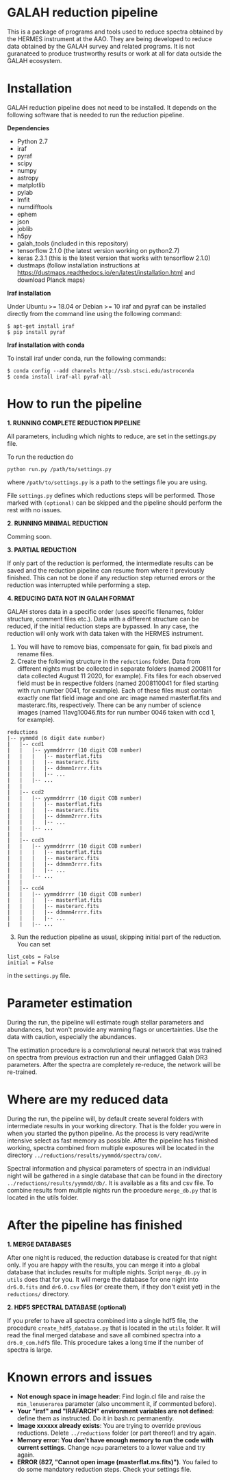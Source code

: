 # GALAH reduction pipeline

This is a package of programs and tools used to reduce spectra obtained by the HERMES instrument at the AAO. They are being developed to reduce data obtained by the GALAH survey and related programs. It is not guranateed to produce trustworthy results or work at all for data outside the GALAH ecosystem. 

# Installation

GALAH reduction pipeline does not need to be installed. It depends on the following software that is needed to run the reduction pipeline.

**Dependencies**

 - Python 2.7
 - iraf
 - pyraf
 - scipy
 - numpy
 - astropy
 - matplotlib 
 - pylab
 - lmfit
 - numdifftools
 - ephem
 - json
 - joblib
 - h5py
 - galah_tools (included in this repository)
 - tensorflow 2.1.0 (the latest version working on python2.7)
 - keras 2.3.1 (this is the latest version that works with tensorflow 2.1.0)
 - dustmaps (follow installation instructions at https://dustmaps.readthedocs.io/en/latest/installation.html and download Planck maps)

**Iraf installation**

Under Ubuntu >= 18.04 or Debian >= 10 iraf and pyraf can be installed directly from the command line using the following command:
```
$ apt-get install iraf
$ pip install pyraf
```

**Iraf installation with conda**

To install iraf under conda, run the following commands:
```
$ conda config --add channels http://ssb.stsci.edu/astroconda
$ conda install iraf-all pyraf-all
```

# How to run the pipeline

**1. RUNNING COMPLETE REDUCTION PIPELINE**

All parameters, including which nights to reduce, are set in the settings.py file. 

To run the reduction do
```
python run.py /path/to/settings.py
```
where `/path/to/settings.py` is a path to the settings file you are using.

File `settings.py` defines which reductions steps will be performed. Those marked with `(optional)` can be skipped and the pipeline should perform the rest with no issues. 

**2. RUNNING MINIMAL REDUCTION**

Comming soon.

**3. PARTIAL REDUCTION**

If only part of the reduction is performed, the intermediate results can be saved and the reduction pipeline can resume from where it previously finished. This can not be done if any reduction step returned errors or the reduction was interrupted while performing a step.

**4. REDUCING DATA NOT IN GALAH FORMAT**

GALAH stores data in a specific order (uses specific filenames, folder structure, comment files etc.). Data with a different structure can be reduced, if the initial reduction steps are bypassed. In any case, the reduction will only work with data taken with the HERMES instrument.

1. You will have to remove bias, compensate for gain, fix bad pixels and rename files.
1. Create the following structure in the `reductions` folder. Data from different nights must be collected in separate folders (named 200811 for data collected August 11 2020, for example). Fits files for each observed field must be in respective folders (named 2008110041 for filed starting with run number 0041, for example). Each of these files must contain exactly one flat field image and one arc image named masterflat.fits and masterarc.fits, respectively. There can be any number of science images (named 11avg10046.fits for run number 0046 taken with ccd 1, for example).
```
reductions
|-- yymmdd (6 digit date number)
|   |-- ccd1
|   |   |-- yymmddrrrr (10 digit COB number)
|   |   |   |-- masterflat.fits
|   |   |   |-- masterarc.fits
|   |   |   |-- ddmmm1rrrr.fits
|   |   |   |-- ...
|   |   |-- ...
|   |
|   |-- ccd2
|   |   |-- yymmddrrrr (10 digit COB number)
|   |   |   |-- masterflat.fits
|   |   |   |-- masterarc.fits
|   |   |   |-- ddmmm2rrrr.fits
|   |   |   |-- ...
|   |   |-- ...
|   |   
|   |-- ccd3
|   |   |-- yymmddrrrr (10 digit COB number)
|   |   |   |-- masterflat.fits
|   |   |   |-- masterarc.fits
|   |   |   |-- ddmmm3rrrr.fits
|   |   |   |-- ...
|   |   |-- ...
|   |   
|   |-- ccd4
|   |   |-- yymmddrrrr (10 digit COB number)
|   |   |   |-- masterflat.fits
|   |   |   |-- masterarc.fits
|   |   |   |-- ddmmm4rrrr.fits
|   |   |   |-- ...
|   |   |-- ...
```
3. Run the reduction pipeline as usual, skipping initial part of the reduction. You can set 
```
list_cobs = False
initial = False
```
in the `settings.py` file.

# Parameter estimation

During the run, the pipeline will estimate rough stellar parameters and abundances, but won't provide any warning flags or uncertainties. Use the data with caution, especially the abundances.

The estimation procedure is a convolutional neural network that was trained on spectra from previous extraction run and their unflagged Galah DR3 parameters. After the spectra are completely re-reduce, the network will be re-trained. 

# Where are my reduced data

During the run, the pipeline will, by default create several folders with intermediate results in your working directory. That is the folder you were in when you started the python pipeline. As the process is very read/write intensive select as fast memory as possible. After the pipeline has finished working, spectra combined from multiple exposures will be located in the directory `../reductions/results/yymmdd/spectra/com/`.

Spectral information and physical parameters of spectra in an individual night will be gathered in a single database that can be found in the directory `../reductions/results/yymmdd/db/`. It is available as a fits and csv file. To combine results from multiple nights run the procedure `merge_db.py` that is located in the utils folder.

# After the pipeline has finished

**1. MERGE DATABASES**

After one night is reduced, the reduction database is created for that night only. If you are happy with the results, you can merge it into a global database that includes results for multiple nights. Script `merge_db.py` in `utils` does that for you. It will merge the database for one night into `dr6.0.fits` and `dr6.0.csv` files (or create them, if they don't exist yet) in the `reductions/` directory.

**2. HDF5 SPECTRAL DATABASE (optional)**

If you prefer to have all spectra combined into a single hdf5 file, the procedure `create_hdf5_database.py` that is located in the `utils` folder. It will read the final merged database and save all combined spectra into a `dr6.0_com.hdf5` file. This procedure takes a long time if the number of spectra is large.

# Known errors and issues
 - **Not enough space in image header**: Find login.cl file and raise the `min_lenuserarea` parameter (also uncomment it, if commented before).
 - **Your "iraf" and "IRAFARCH" environment variables are not defined**: define them as instructed. Do it in bash.rc permanently.
 - **Image xxxxxx already exists**: You are trying to override previous reductions. Delete `../reductions` folder (or part thereof) and try again.
 - **Memory error: You don't have enough memory to run the code with current settings**. Change `ncpu` parameters to a lower value and try again.
 - **ERROR (827, "Cannot open image (masterflat.ms.fits)")**. You failed to do some mandatory reduction steps. Check your settings file.

